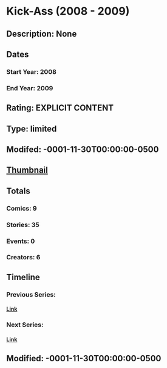 # Kick-Ass (2008 - 2009)
## Description: None
## Dates
### Start Year: 2008
### End Year: 2009
## Rating: EXPLICIT CONTENT
## Type: limited
## Modifed: -0001-11-30T00:00:00-0500
## [Thumbnail](http://i.annihil.us/u/prod/marvel/i/mg/9/40/4bb7c69dd0334.jpg)
## Totals
### Comics: 9
### Stories: 35
### Events: 0
### Creators: 6
## Timeline
### Previous Series: 
#### [Link]()
### Next Series: 
#### [Link]()
## Modified: -0001-11-30T00:00:00-0500